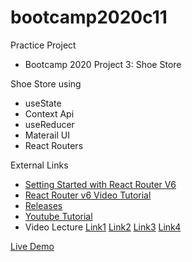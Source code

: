 # bootcamp2020c11

Practice Project
* Bootcamp 2020 Project 3: Shoe Store


Shoe Store using
* useState
* Context Api
* useReducer
* Materail UI
* React Routers

External Links
* [Setting Started with React Router V6](https://github.com/ReactTraining/react-router/blob/dev/docs/installation/getting-started.md)
* [React Router v6 Video Tutorial](https://www.youtube.com/watch?v=Z89iY7xwBSU&feature=emb_logo&ab_channel=SnirDavid-dev)
* [Releases](https://github.com/ReactTraining/react-router/releases)
* [Youtube Tutorial](https://www.youtube.com/watch?v=4NpGzBEySvI&ab_channel=LeighHalliday)
* Video Lecture [Link1](https://www.youtube.com/watch?v=Bj3u0Jm-Mtg&ab_channel=PanacloudServerlessSaaSTraining) [Link2](https://www.facebook.com/zeeshanhanif/videos/10223782839183816/) [Link3](https://www.youtube.com/watch?v=IcbIvXY7JCw&ab_channel=PanacloudServerlessSaaSTraininginUrdu) [Link4](https://www.facebook.com/zeeshanhanif/videos/10223796154156682/)

[Live Demo](http://hassanalikhan-bc2020c11.surge.sh/)
